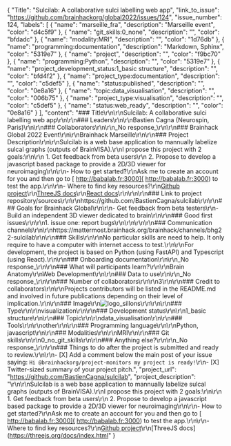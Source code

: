 {
  "Title": "Sulcilab: A collaborative sulci labelling web app",
  "link_to_issue": "https://github.com/brainhackorg/global2022/issues/124",
  "issue_number": 124,
  "labels": [
    {
      "name": "marseille_fra",
      "description": "Marseille event",
      "color": "d4c5f9"
    },
    {
      "name": "git_skills:0_none",
      "description": "",
      "color": "bfdadc"
    },
    {
      "name": "modality:MRI",
      "description": "",
      "color": "1d76db"
    },
    {
      "name": "programming:documentation",
      "description": "Markdown, Sphinx",
      "color": "5319e7"
    },
    {
      "name": "project",
      "description": "",
      "color": "f9bc70"
    },
    {
      "name": "programming:Python",
      "description": "",
      "color": "5319e7"
    },
    {
      "name": "project_development_status:1_basic structure",
      "description": "",
      "color": "bfd4f2"
    },
    {
      "name": "project_type:documentation",
      "description": "",
      "color": "c5def5"
    },
    {
      "name": "status:published",
      "description": "",
      "color": "0e8a16"
    },
    {
      "name": "topic:data_visualisation",
      "description": "",
      "color": "006b75"
    },
    {
      "name": "project_type:visualisation",
      "description": "",
      "color": "c5def5"
    },
    {
      "name": "status:web_ready",
      "description": "",
      "color": "0e8a16"
    }
  ],
  "content": "### Title\r\n\r\nSulcilab: A collaborative sulci labelling web app\r\n\r\n### Leaders\r\n\r\nBastien Cagna (Neurospin, Paris)\r\n\r\n### Collaborators\r\n\r\n_No response_\r\n\r\n### Brainhack Global 2022 Event\r\n\r\nBrainhack Marseille\r\n\r\n### Project Description\r\n\r\nSulcilab is a web base application to mannually labelize sulcal graphs (outputs of BrainVISA).\r\nI propose this project with 2 goals:\r\n\r\n           1. Get feedback from beta users\r\n           2. Propose to develop a javascript based package to provide a 2D/3D viewer for neuroimaging\r\n\r\n- How to get started?\r\nAsk me to create an account for you and then go to [ http://babalab.fr:3000]( http://babalab.fr:3000) to test the app.\r\n\r\n- Where to find key resources?\r\n[Github project](https://github.com/BastienCagna/sulcilab)\r\n[ThreeJS docs](https://threejs.org/docs/index.html#manual/en/introduction/Creating-a-scene)\r\n[React docs](https://reactjs.org/docs/hello-world.html)\r\n\r\n\r\n### Link to project repository/sources\r\n\r\nhttps://github.com/BastienCagna/sulcilab\r\n\r\n### Goals for Brainhack Global\r\n\r\n- Get feedback from beta testers\r\n- Build an independent 3D viewer dedicated to brain\r\n\r\n### Good first issues\r\n\r\n1. issue one: report bugs\r\n\r\n\r\n\r\n### Communication channels\r\n\r\nhttps://mattermost.brainhack.org/brainhack/channels/bhg22-sulcilab\r\n\r\n### Skills\r\n\r\nNo particular skills are need to help. It only require to have a computer with internet access to test.\r\n\r\nFor development, the project is based on Python (using FastAPI) and Typescript (using React).\r\n\r\n### Onboarding documentation\r\n\r\n_No response_\r\n\r\n### What will participants learn?\r\n\r\nBrain Anatomy\r\nWeb Development\r\n\r\n### Data to use\r\n\r\n_No response_\r\n\r\n### Number of collaborators\r\n\r\n3\r\n\r\n### Credit to collaborators\r\n\r\nProjects contributors will be listed in the README.md and involved in future publications depending on their level of implication.\r\n\r\n### Image\r\n![logo_sillons](https://user-images.githubusercontent.com/22853356/204153285-41e35cda-cc23-492a-8dfe-3f749c320edf.png)\r\n\r\n\r\n### Type\r\n\r\nvisualization\r\n\r\n### Development status\r\n\r\n1_basic structure\r\n\r\n### Topic\r\n\r\ndata_visualisation\r\n\r\n### Tools\r\n\r\nother\r\n\r\n### Programming language\r\n\r\nPython, javascript\r\n\r\n### Modalities\r\n\r\nMRI\r\n\r\n### Git skills\r\n\r\n0_no_git_skills\r\n\r\n### Anything else?\r\n\r\n_No response_\r\n\r\n### Things to do after the project is submitted and ready to review.\r\n\r\n- [X] Add a comment below the main post of your issue saying: `Hi @brainhackorg/project-monitors my project is ready!`\r\n- [X] Twitter-sized summary of your project pitch.",
  "project_url": "https://github.com/BastienCagna/sulcilab",
  "project_description": "\r\n\r\nSulcilab is a web base application to mannually labelize sulcal graphs (outputs of BrainVISA).\r\nI propose this project with 2 goals:\r\n\r\n           1. Get feedback from beta users\r\n           2. Propose to develop a javascript based package to provide a 2D/3D viewer for neuroimaging\r\n\r\n- How to get started?\r\nAsk me to create an account for you and then go to [ http://babalab.fr:3000]( http://babalab.fr:3000) to test the app.\r\n\r\n- Where to find key resources?\r\n[Github project](https://github.com/BastienCagna/sulcilab)\r\n[ThreeJS docs](https://threejs.org/docs/index.html"
}